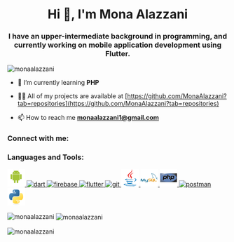 <h1 align="center">Hi 👋, I'm Mona Alazzani</h1>
<h3 align="center">I have an upper-intermediate background in programming, and currently working on mobile application development using Flutter.</h3>

<p align="left"> <img src="https://komarev.com/ghpvc/?username=monaalazzani&label=Profile%20views&color=0e75b6&style=flat" alt="monaalazzani" /> </p>

- 🌱 I’m currently learning **PHP**

- 👨‍💻 All of my projects are available at [https://github.com/MonaAlazzani?tab=repositories](https://github.com/MonaAlazzani?tab=repositories)

- 📫 How to reach me **monaalazzani1@gmail.com**

<h3 align="left">Connect with me:</h3>
<p align="left">
</p>

<h3 align="left">Languages and Tools:</h3>
<p align="left"> <a href="https://developer.android.com" target="_blank" rel="noreferrer"> <img src="https://raw.githubusercontent.com/devicons/devicon/master/icons/android/android-original-wordmark.svg" alt="android" width="40" height="40"/> </a> <a href="https://dart.dev" target="_blank" rel="noreferrer"> <img src="https://www.vectorlogo.zone/logos/dartlang/dartlang-icon.svg" alt="dart" width="40" height="40"/> </a> <a href="https://firebase.google.com/" target="_blank" rel="noreferrer"> <img src="https://www.vectorlogo.zone/logos/firebase/firebase-icon.svg" alt="firebase" width="40" height="40"/> </a> <a href="https://flutter.dev" target="_blank" rel="noreferrer"> <img src="https://www.vectorlogo.zone/logos/flutterio/flutterio-icon.svg" alt="flutter" width="40" height="40"/> </a> <a href="https://git-scm.com/" target="_blank" rel="noreferrer"> <img src="https://www.vectorlogo.zone/logos/git-scm/git-scm-icon.svg" alt="git" width="40" height="40"/> </a> <a href="https://www.java.com" target="_blank" rel="noreferrer"> <img src="https://raw.githubusercontent.com/devicons/devicon/master/icons/java/java-original.svg" alt="java" width="40" height="40"/> </a> <a href="https://www.mysql.com/" target="_blank" rel="noreferrer"> <img src="https://raw.githubusercontent.com/devicons/devicon/master/icons/mysql/mysql-original-wordmark.svg" alt="mysql" width="40" height="40"/> </a> <a href="https://www.php.net" target="_blank" rel="noreferrer"> <img src="https://raw.githubusercontent.com/devicons/devicon/master/icons/php/php-original.svg" alt="php" width="40" height="40"/> </a> <a href="https://postman.com" target="_blank" rel="noreferrer"> <img src="https://www.vectorlogo.zone/logos/getpostman/getpostman-icon.svg" alt="postman" width="40" height="40"/> </a> <a href="https://www.python.org" target="_blank" rel="noreferrer"> <img src="https://raw.githubusercontent.com/devicons/devicon/master/icons/python/python-original.svg" alt="python" width="40" height="40"/> </a> </p>

<p><img align="left" src="https://github-readme-stats.vercel.app/api/top-langs?username=monaalazzani&show_icons=true&locale=en&layout=compact" alt="monaalazzani" /></p>

<p>&nbsp;<img align="center" src="https://github-readme-stats.vercel.app/api?username=monaalazzani&show_icons=true&locale=en" alt="monaalazzani" /></p>

<p><img align="center" src="https://github-readme-streak-stats.herokuapp.com/?user=monaalazzani&" alt="monaalazzani" /></p>
